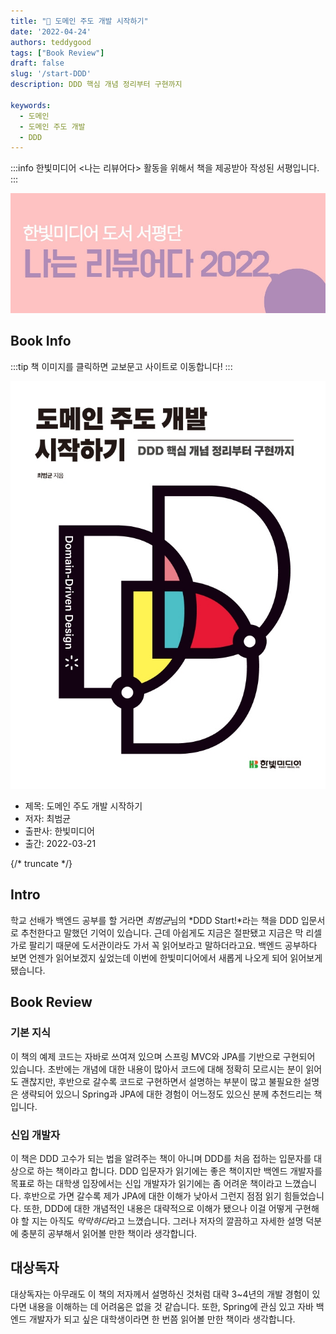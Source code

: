 ```yaml
---
title: "📖 도메인 주도 개발 시작하기"
date: '2022-04-24'
authors: teddygood
tags: ["Book Review"]
draft: false
slug: '/start-DDD'
description: DDD 핵심 개념 정리부터 구현까지

keywords:
  - 도메인
  - 도메인 주도 개발
  - DDD
---
```


:::info
한빛미디어 \<나는 리뷰어다\> 활동을 위해서 책을 제공받아 작성된 서평입니다.
:::

![나는 리뷰어다 2022](../assets/I-am-reviewer-2022.jpg)

## Book Info

:::tip
책 이미지를 클릭하면 교보문고 사이트로 이동합니다!
:::

[![책](../assets/review/start-DDD.jpg)](https://www.kyobobook.co.kr/product/detailViewKor.laf?ejkGb=KOR&mallGb=KOR&barcode=9791162245385&orderClick=LEa&Kc=)

- 제목: 도메인 주도 개발 시작하기
- 저자: 최범균
- 출판사: 한빛미디어
- 출간: 2022-03-21

{/* truncate */}

## Intro

학교 선배가 백엔드 공부를 할 거라면 *최범균*님의 *DDD Start!*라는 책을 DDD 입문서로 추천한다고 말했던 기억이 있습니다. 근데 아쉽게도 지금은 절판됐고 지금은 막 리셀가로 팔리기 때문에 도서관이라도 가서 꼭 읽어보라고 말하더라고요. 백엔드 공부하다 보면 언젠가 읽어보겠지 싶었는데 이번에 한빛미디어에서 새롭게 나오게 되어 읽어보게 됐습니다.

## Book Review

### 기본 지식

이 책의 예제 코드는 자바로 쓰여져 있으며 스프링 MVC와 JPA를 기반으로 구현되어 있습니다. 초반에는 개념에 대한 내용이 많아서 코드에 대해 정확히 모르시는 분이 읽어도 괜찮지만, 후반으로 갈수록 코드로 구현하면서 설명하는 부분이 많고 불필요한 설명은 생략되어 있으니 Spring과 JPA에 대한 경험이 어느정도 있으신 분께 추천드리는 책입니다.

### 신입 개발자

이 책은 DDD 고수가 되는 법을 알려주는 책이 아니며 DDD를 처음 접하는 입문자를 대상으로 하는 책이라고 합니다. DDD 입문자가 읽기에는 좋은 책이지만 백엔드 개발자를 목표로 하는 대학생 입장에서는 신입 개발자가 읽기에는 좀 어려운 책이라고 느꼈습니다. 후반으로 가면 갈수록 제가 JPA에 대한 이해가 낮아서 그런지 점점 읽기 힘들었습니다. 또한, DDD에 대한 개념적인 내용은 대략적으로 이해가 됐으나 이걸 어떻게 구현해야 할 지는 아직도 *막막하다*라고 느꼈습니다. 그러나 저자의 깔끔하고 자세한 설명 덕분에 충분히 공부해서 읽어볼 만한 책이라 생각합니다.

## 대상독자

대상독자는 아무래도 이 책의 저자께서 설명하신 것처럼 대략 3~4년의 개발 경험이 있다면 내용을 이해하는 데 어려움은 없을 것 같습니다. 또한, Spring에 관심 있고 자바 백엔드 개발자가 되고 싶은 대학생이라면 한 번쯤 읽어볼 만한 책이라 생각합니다. 